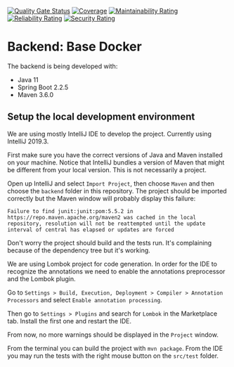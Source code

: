 [![Quality Gate Status](https://sonarcloud.io/api/project_badges/measure?project=docker-compose_compose&metric=alert_status)](https://sonarcloud.io/dashboard?id=docker-compose_compose)
[![Coverage](https://sonarcloud.io/api/project_badges/measure?project=docker-compose_compose&metric=coverage)](https://sonarcloud.io/dashboard?id=docker-compose_compose)
[![Maintainability Rating](https://sonarcloud.io/api/project_badges/measure?project=docker-compose_compose&metric=sqale_rating)](https://sonarcloud.io/dashboard?id=docker-compose_compose)
[![Reliability Rating](https://sonarcloud.io/api/project_badges/measure?project=docker-compose_compose&metric=reliability_rating)](https://sonarcloud.io/dashboard?id=docker-compose_compose)
[![Security Rating](https://sonarcloud.io/api/project_badges/measure?project=docker-compose_compose&metric=security_rating)](https://sonarcloud.io/dashboard?id=docker-compose_compose)

# Backend: Base Docker

The backend is being developed with:

* Java 11
* Spring Boot 2.2.5
* Maven 3.6.0

## Setup the local development environment

We are using mostly IntelliJ IDE to develop the project. Currently using
IntelliJ 2019.3.

First make sure you have the correct versions of Java and Maven installed on your machine. Notice that IntelliJ bundles a version of Maven that might be different from your local version. This is not necessarily a project.

Open up IntelliJ and select `Import Project`, then choose `Maven` and then
choose the `backend` folder in this repository. The project should be imported correctly but the Maven window will probably display this failure:

    Failure to find junit:junit:pom:5.5.2 in https://repo.maven.apache.org/maven2 was cached in the local repository, resolution will not be reattempted until the update interval of central has elapsed or updates are forced

Don't worry the project should build and the tests run. It's complaining because of the dependency tree but it's working.

We are using Lombok project for code generation. In order for the IDE to recognize the annotations we need to enable the annotations preprocessor and the Lombok plugin.

Go to `Settings > Build, Execution, Deployment > Compiler > Annotation Processors` and select `Enable annotation processing`.

Then go to `Settings > Plugins` and search for `Lombok` in the Marketplace tab. Install the first one and restart the IDE.

From now, no more warnings should be displayed in the `Project` window.

From the terminal you can build the project with `mvn package`. From the IDE you may run the tests with the right mouse button on the `src/test` folder.




